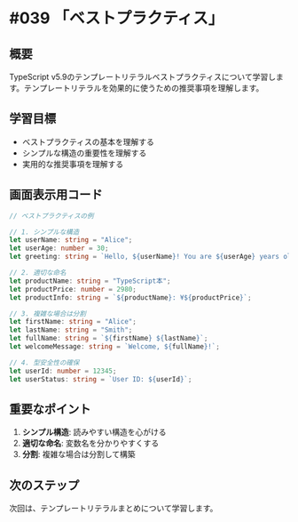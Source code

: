 # #039 「ベストプラクティス」

## 概要
TypeScript v5.9のテンプレートリテラルベストプラクティスについて学習します。テンプレートリテラルを効果的に使うための推奨事項を理解します。

## 学習目標
- ベストプラクティスの基本を理解する
- シンプルな構造の重要性を理解する
- 実用的な推奨事項を理解する

## 画面表示用コード

```typescript
// ベストプラクティスの例

// 1. シンプルな構造
let userName: string = "Alice";
let userAge: number = 30;
let greeting: string = `Hello, ${userName}! You are ${userAge} years old.`;

// 2. 適切な命名
let productName: string = "TypeScript本";
let productPrice: number = 2980;
let productInfo: string = `${productName}: ¥${productPrice}`;

// 3. 複雑な場合は分割
let firstName: string = "Alice";
let lastName: string = "Smith";
let fullName: string = `${firstName} ${lastName}`;
let welcomeMessage: string = `Welcome, ${fullName}!`;

// 4. 型安全性の確保
let userId: number = 12345;
let userStatus: string = `User ID: ${userId}`;
```

## 重要なポイント
1. **シンプル構造**: 読みやすい構造を心がける
2. **適切な命名**: 変数名を分かりやすくする
3. **分割**: 複雑な場合は分割して構築

## 次のステップ
次回は、テンプレートリテラルまとめについて学習します。